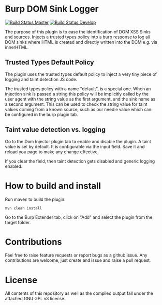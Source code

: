 # Burp DOM Sink Logger
[![Build Status Master](https://travis-ci.org/thomashartm/burp-domsink-logger.svg?branch=master)](https://github.com/thomashartm/burp-domsink-logger/tree/master)
[![Build Status Develop](https://travis-ci.org/thomashartm/burp-domsink-logger.svg?branch=develop)](https://github.com/thomashartm/burp-domsink-logger/tree/develop)

The purpose of this plugin is to ease the identification of DOM XSS Sinks and sources.
Injects a trusted types policy into a burp response to 
log all DOM sinks where HTML is created and directly written into the DOM e.g. via innerHTML.

## Trusted Types Default Policy
The plugin uses the trusted types default policy to inject a very tiny piece of logging and taint detection JS code.

The trusted types policy with a name "default", is a special one. 
When an injection sink is passed a string this policy will be implicitly called by the user agent with the string value as the first argument, and the sink name as a second argument.
This can be used to check the string value for taint values coming from a known source, such as our needle value which can be configured in the burp plugin tab.

## Taint value detection vs. logging
Go to the Dom Injector plugin tab to enable and disable the plugin. 
A taint value is set by default.
It is configurable via the input field. 
Save it and reload you page to make any change effective.

If you clear the field, then taint detection gets disabled and generic logging enabled. 


# How to build and install

Run maven  to build the plugin.  
    
    mvn clean install 
    
Go to the Burp Extender tab, 
click on "Add" and select the plugin from the target folder.

# Contributions
Feel free to raise feature requests or report bugs as a github issue.
Any contributions are welcome, 
just create and issue and raise a pull request.

# License
All contents of this repository as well as the 
compiled output fall under the attached GNU GPL v3 license.